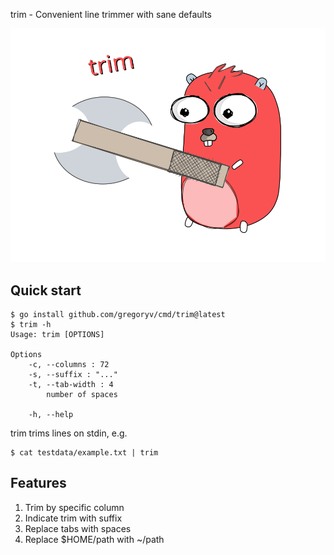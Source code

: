 trim - Convenient line trimmer with sane defaults

![](./trim_logo.svg)

## Quick start

    $ go install github.com/gregoryv/cmd/trim@latest
    $ trim -h
    Usage: trim [OPTIONS]
    
    Options
        -c, --columns : 72
        -s, --suffix : "..."
        -t, --tab-width : 4
            number of spaces
    
        -h, --help


trim trims lines on stdin, e.g.

    $ cat testdata/example.txt | trim


## Features

1. Trim by specific column
1. Indicate trim with suffix
1. Replace tabs with spaces
1. Replace $HOME/path with ~/path
